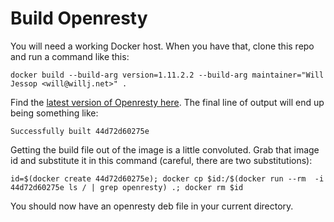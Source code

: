 # Build Openresty

You will need a working Docker host. When you have that, clone this repo and run a command like this:

    docker build --build-arg version=1.11.2.2 --build-arg maintainer="Will Jessop <will@willj.net>" .

Find the [latest version of Openresty here](https://openresty.org/en/download.html). The final line of output will end up being something like:

    Successfully built 44d72d60275e

Getting the build file out of the image is a little convoluted. Grab that image id and substitute it in this command (careful, there are two substitutions):

    id=$(docker create 44d72d60275e); docker cp $id:/$(docker run --rm  -i 44d72d60275e ls / | grep openresty) .; docker rm $id

You should now have an openresty deb file in your current directory.
